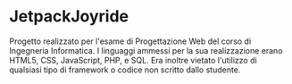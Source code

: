 # JetpackJoyride
Progetto realizzato per l'esame di Progettazione Web del corso di Ingegneria Informatica.
I linguaggi ammessi per la sua realizzazione erano HTML5, CSS, JavaScript, PHP, e SQL.
Era inoltre vietato l'utilizzo di qualsiasi tipo di framework o codice non scritto dallo studente.
